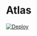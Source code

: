 # Atlas

[![Deploy](https://button.deta.dev/1/svg)](https://go.deta.dev/deploy?repo=https://github.com/ArtieFuzzz/serverless/tree/main/atlas)
